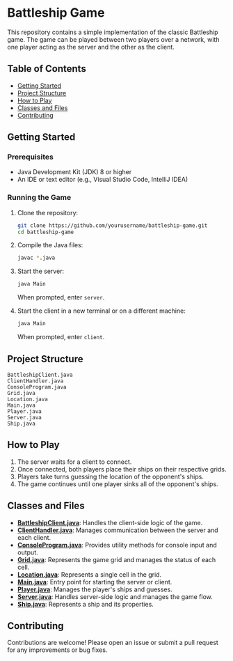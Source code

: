 # Battleship Game

This repository contains a simple implementation of the classic Battleship game. The game can be played between two players over a network, with one player acting as the server and the other as the client.

## Table of Contents

- [Getting Started](#getting-started)
- [Project Structure](#project-structure)
- [How to Play](#how-to-play)
- [Classes and Files](#classes-and-files)
- [Contributing](#contributing)

## Getting Started

### Prerequisites

- Java Development Kit (JDK) 8 or higher
- An IDE or text editor (e.g., Visual Studio Code, IntelliJ IDEA)

### Running the Game

1. Clone the repository:
    ```sh
    git clone https://github.com/yourusername/battleship-game.git
    cd battleship-game
    ```

2. Compile the Java files:
    ```sh
    javac *.java
    ```

3. Start the server:
    ```sh
    java Main
    ```
    When prompted, enter `server`.

4. Start the client in a new terminal or on a different machine:
    ```sh
    java Main
    ```
    When prompted, enter `client`.

## Project Structure

```
BattleshipClient.java
ClientHandler.java
ConsoleProgram.java
Grid.java
Location.java
Main.java
Player.java
Server.java
Ship.java
```

## How to Play

1. The server waits for a client to connect.
2. Once connected, both players place their ships on their respective grids.
3. Players take turns guessing the location of the opponent's ships.
4. The game continues until one player sinks all of the opponent's ships.

## Classes and Files

- **[BattleshipClient.java](BattleshipClient.java)**: Handles the client-side logic of the game.
- **[ClientHandler.java](ClientHandler.java)**: Manages communication between the server and each client.
- **[ConsoleProgram.java](ConsoleProgram.java)**: Provides utility methods for console input and output.
- **[Grid.java](Grid.java)**: Represents the game grid and manages the status of each cell.
- **[Location.java](Location.java)**: Represents a single cell in the grid.
- **[Main.java](Main.java)**: Entry point for starting the server or client.
- **[Player.java](Player.java)**: Manages the player's ships and guesses.
- **[Server.java](Server.java)**: Handles server-side logic and manages the game flow.
- **[Ship.java](Ship.java)**: Represents a ship and its properties.

## Contributing

Contributions are welcome! Please open an issue or submit a pull request for any improvements or bug fixes.
